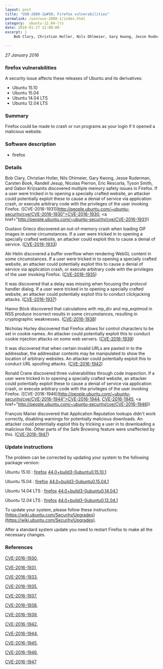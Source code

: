 ```yaml
---
layout: post
title: "USN-2880-1&#58; Firefox vulnerabilities"
permalink: /usn/usn-2880-1/index.html
category:  ubuntu-12.04-lts
date: 2016-01-27 12:00:00
excerpt: |
    Bob Clary, Christian Holler, Nils Ohlmeier, Gary Kwong, Jesse Ruderman, Carsten Book, Randell Jesup, Nicolas Pierron, Eric Rescorla, Tyson Smith, and Gabor Krizsanits discovered multiple memory safety issues in Firefox. If a user were tricked in to opening a specially crafted website, an attacker could potentially exploit these to cause a denial of service via application crash, or execute arbitrary code with the privileges of the user invoking Firefox. ([CVE-2016-1931](http://people.ubuntu.com/~ubuntu-security/cve/CVE-2016-1930">CVE-2016-1930</a>, <a href="http://people.ubuntu.com/~ubuntu-security/cve/CVE-2016-1931))
    
--- 
```

 
 

*27 January 2016*

### firefox vulnerabilities

A security issue affects these releases of Ubuntu and its derivatives:

* Ubuntu 15.10
* Ubuntu 15.04
* Ubuntu 14.04 LTS
* Ubuntu 12.04 LTS

### Summary

Firefox could be made to crash or run programs as your login if it opened a malicious website.

### Software description

* firefox 

### Details

Bob Clary, Christian Holler, Nils Ohlmeier, Gary Kwong, Jesse Ruderman, Carsten Book, Randell Jesup, Nicolas Pierron, Eric Rescorla, Tyson Smith, and Gabor Krizsanits discovered multiple memory safety issues in Firefox. If a user were tricked in to opening a specially crafted website, an attacker could potentially exploit these to cause a denial of service via application crash, or execute arbitrary code with the privileges of the user invoking Firefox. ([CVE-2016-1931](http://people.ubuntu.com/~ubuntu-security/cve/CVE-2016-1930">CVE-2016-1930</a>, <a href="http://people.ubuntu.com/~ubuntu-security/cve/CVE-2016-1931))

Gustavo Grieco discovered an out-of-memory crash when loading GIF images in some circumstances. If a user were tricked in to opening a specially crafted website, an attacker could exploit this to cause a denial of service. ([CVE-2016-1933](http://people.ubuntu.com/~ubuntu-security/cve/CVE-2016-1933))

Aki Helin discovered a buffer overflow when rendering WebGL content in some circumstances. If a user were tricked in to opening a specially crafted website, an attacker could potentially exploit this to cause a denial of service via application crash, or execute arbitrary code with the privileges of the user invoking Firefox. ([CVE-2016-1935](http://people.ubuntu.com/~ubuntu-security/cve/CVE-2016-1935))

It was discovered that a delay was missing when focusing the protocol handler dialog. If a user were tricked in to opening a specially crafted website, an attacker could potentially exploit this to conduct clickjacking attacks. ([CVE-2016-1937](http://people.ubuntu.com/~ubuntu-security/cve/CVE-2016-1937))

Hanno Böck discovered that calculations with mp_div and mp_exptmod in NSS produce incorrect results in some circumstances, resulting in cryptographic weaknesses. ([CVE-2016-1938](http://people.ubuntu.com/~ubuntu-security/cve/CVE-2016-1938))

Nicholas Hurley discovered that Firefox allows for control characters to be set in cookie names. An attacker could potentially exploit this to conduct cookie injection attacks on some web servers. ([CVE-2016-1939](http://people.ubuntu.com/~ubuntu-security/cve/CVE-2016-1939))

It was discovered that when certain invalid URLs are pasted in to the addressbar, the addressbar contents may be manipulated to show the location of arbitrary websites. An attacker could potentially exploit this to conduct URL spoofing attacks. ([CVE-2016-1942](http://people.ubuntu.com/~ubuntu-security/cve/CVE-2016-1942))

Ronald Crane discovered three vulnerabilities through code inspection. If a user were tricked in to opening a specially crafted website, an attacker could potentially exploit these to cause a denial of service via application crash, or execute arbitrary code with the privileges of the user invoking Firefox. ([CVE-2016-1946](http://people.ubuntu.com/~ubuntu-security/cve/CVE-2016-1944">CVE-2016-1944</a>, <a href="http://people.ubuntu.com/~ubuntu-security/cve/CVE-2016-1945">CVE-2016-1945</a>, <a href="http://people.ubuntu.com/~ubuntu-security/cve/CVE-2016-1946))

François Marier discovered that Application Reputation lookups didn&#39;t work correctly, disabling warnings for potentially malicious downloads. An attacker could potentially exploit this by tricking a user in to downloading a malicious file. Other parts of the Safe Browsing feature were unaffected by this. ([CVE-2016-1947](http://people.ubuntu.com/~ubuntu-security/cve/CVE-2016-1947)) 

### Update instructions

The problem can be corrected by updating your system to the following package version:

Ubuntu 15.10
 : [firefox](https://launchpad.net/ubuntu/+source/firefox) <span> [44.0+build3-0ubuntu0.15.10.1](https://launchpad.net/ubuntu/+source/firefox/44.0+build3-0ubuntu0.15.10.1) </span> 

Ubuntu 15.04
 : [firefox](https://launchpad.net/ubuntu/+source/firefox) <span> [44.0+build3-0ubuntu0.15.04.1](https://launchpad.net/ubuntu/+source/firefox/44.0+build3-0ubuntu0.15.04.1) </span> 

Ubuntu 14.04 LTS
 : [firefox](https://launchpad.net/ubuntu/+source/firefox) <span> [44.0+build3-0ubuntu0.14.04.1](https://launchpad.net/ubuntu/+source/firefox/44.0+build3-0ubuntu0.14.04.1) </span> 

Ubuntu 12.04 LTS
 : [firefox](https://launchpad.net/ubuntu/+source/firefox) <span> [44.0+build3-0ubuntu0.12.04.1](https://launchpad.net/ubuntu/+source/firefox/44.0+build3-0ubuntu0.12.04.1) </span> 

To update your system, please follow these instructions: [https://wiki.ubuntu.com/Security/Upgrades](https://wiki.ubuntu.com/Security/Upgrades).

After a standard system update you need to restart Firefox to make all the necessary changes. 

### References

 
 [CVE-2016-1930](http://people.ubuntu.com/~ubuntu-security/cve/CVE-2016-1930), 

 [CVE-2016-1931](http://people.ubuntu.com/~ubuntu-security/cve/CVE-2016-1931), 

 [CVE-2016-1933](http://people.ubuntu.com/~ubuntu-security/cve/CVE-2016-1933), 

 [CVE-2016-1935](http://people.ubuntu.com/~ubuntu-security/cve/CVE-2016-1935), 

 [CVE-2016-1937](http://people.ubuntu.com/~ubuntu-security/cve/CVE-2016-1937), 

 [CVE-2016-1938](http://people.ubuntu.com/~ubuntu-security/cve/CVE-2016-1938), 

 [CVE-2016-1939](http://people.ubuntu.com/~ubuntu-security/cve/CVE-2016-1939), 

 [CVE-2016-1942](http://people.ubuntu.com/~ubuntu-security/cve/CVE-2016-1942), 

 [CVE-2016-1944](http://people.ubuntu.com/~ubuntu-security/cve/CVE-2016-1944), 

 [CVE-2016-1945](http://people.ubuntu.com/~ubuntu-security/cve/CVE-2016-1945), 

 [CVE-2016-1946](http://people.ubuntu.com/~ubuntu-security/cve/CVE-2016-1946), 

 [CVE-2016-1947](http://people.ubuntu.com/~ubuntu-security/cve/CVE-2016-1947)
 

